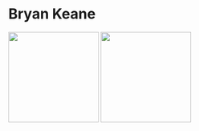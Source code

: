 # Bryan Keane
<div>
  <img height="180em" src="https://github-readme-stats.vercel.app/api?username=bryankeane0&show_icons=true&theme=radical&include_all_commits=true&count_private=true" />
  <img height="180em" src="https://github-readme-stats.vercel.app/api/top-langs/?username=bryankeane0&layout=compact&langs_count=16&theme=dracula"/>
</div>


